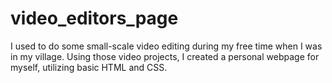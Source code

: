 # video_editors_page
I used to do some small-scale video editing during my free time when I was in my village. Using those video projects, I created a personal webpage for myself, utilizing basic HTML and CSS.
